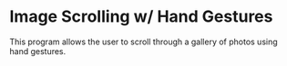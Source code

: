 # Image Scrolling w/ Hand Gestures
This program allows the user to scroll through a gallery of photos using hand gestures.
